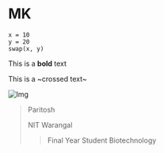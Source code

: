 # MK
```
x = 10
y = 20
swap(x, y)
```

This is a **bold** text

This is a ~crossed text~

![Img](https://plus.unsplash.com/premium_photo-1661943864527-d714736dfd16?q=80&w=2070&auto=format&fit=crop&ixlib=rb-4.0.3&ixid=M3wxMjA3fDB8MHxwaG90by1wYWdlfHx8fGVufDB8fHx8fA%3D%3D)


> Paritosh
>
> NIT Warangal
>> Final Year Student
>> Biotechnology
